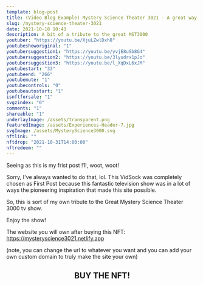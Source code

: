 ```yaml
---
template: blog-post
title: (Video Blog Example) Mystery Science Theater 3021 - A great way to show off what the VidSocks platform allows you to do. Interactive multimedia blog posts - it's new, we invented it :-)
slug: /mystery-science-theater-3021
date: 2021-10-18 10:43
description: A bit of a tribute to the great MST3000
youtuber: "https://youtu.be/XjuLZwlDxh8"
youtubeshoworiginal: "1"
youtubersuggestion1: "https://youtu.be/yvjE8uSb8G4"
youtubersuggestion2: "https://youtu.be/3lyudrx1pJo"
youtubersuggestion3: "https://youtu.be/l_XqDxL6xJM"
youtubestart: "33"
youtubeend: "266"
youtubemute: "1"
youtubecontrols: "0"
youtubeautostart: "1"
isnftforsale: "1"
svgzindex: "0"
comments: "1"
shareable: "1"
underlayImage: /assets/transparent.png
featuredImage: /assets/Experiences-Header-7.jpg
svgImage: /assets/MysteryScience3000.svg
nftlink: ""
nftdrop: "2021-10-31T14:00:00"
nftredeem: ""
---
```

Seeing as this is my frist post !1!, woot, woot!

Sorry, I've always wanted to do that, lol. This VidSock was completely chosen as First Post because this fantastic television show was in a lot of ways the pioneering inspiration that made this site possible. 

So, this is sort of my own tribute to the Great Mystery Science Theater 3000 tv show.

Enjoy the show!

The website you will own after buying this NFT:
<a href="https://mysteryscience3021.netlify.app">https://mysteryscience3021.netlify.app</a>

(note, you can change the url to whatever you want and you can add your own custom domain to truly make the site your own)



<h2 class="neonText" style="text-align: center;">BUY THE NFT!</h2>
<nft-card contractAddress="0x495f947276749ce646f68ac8c248420045cb7b5e" tokenId="14583650834310525071617320783641503123203461641321595508191183190628667228161"> </nft-card>
